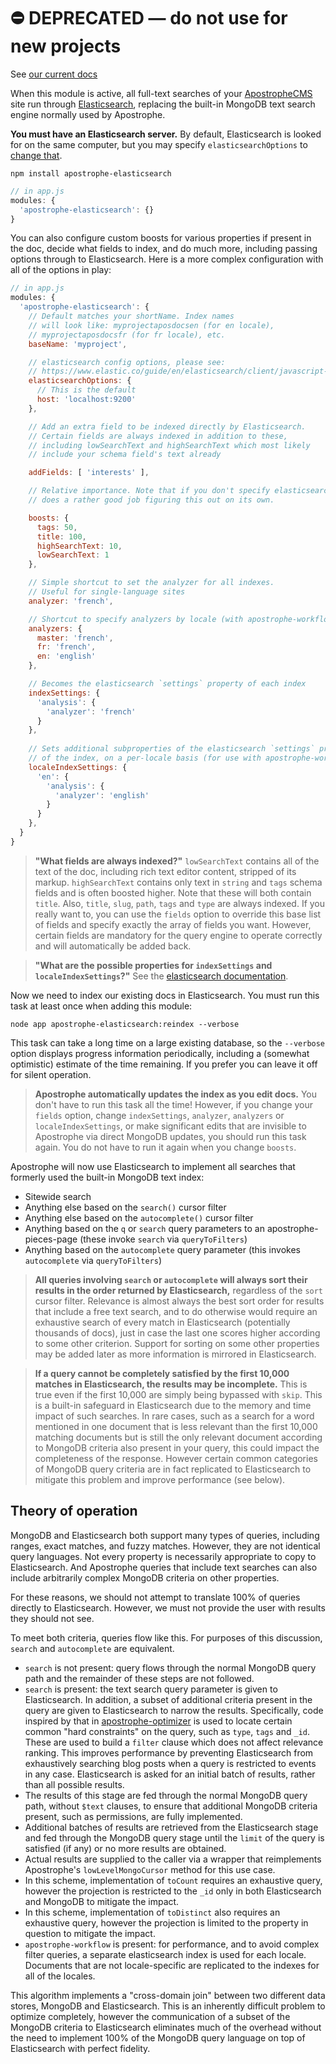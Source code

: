# ⛔️ **DEPRECATED** — do not use for new projects

See [our current docs](https://docs.apostrophecms.org/)

When this module is active, all full-text searches of your [ApostropheCMS](https://apostrophecms.org) site run through [Elasticsearch](https://www.elastic.co/products/elasticsearch), replacing the built-in MongoDB text search engine normally used by Apostrophe.

**You must have an Elasticsearch server.** By default, Elasticsearch is looked for on the same computer, but you may specify `elasticsearchOptions` to [change that](https://www.elastic.co/guide/en/elasticsearch/client/javascript-api/current/configuration.html#config-options).

```
npm install apostrophe-elasticsearch
```

```javascript
// in app.js
modules: {
  'apostrophe-elasticsearch': {}
}
```

You can also configure custom boosts for various properties if present in the doc, decide what fields to index, and do much more, including passing options through to Elasticsearch. Here is a more complex configuration with all of the options in play:

```javascript
// in app.js
modules: {
  'apostrophe-elasticsearch': {
    // Default matches your shortName. Index names
    // will look like: myprojectaposdocsen (for en locale),
    // myprojectaposdocsfr (for fr locale), etc.
    baseName: 'myproject',

    // elasticsearch config options, please see:
    // https://www.elastic.co/guide/en/elasticsearch/client/javascript-api/current/configuration.html#config-options
    elasticsearchOptions: {
      // This is the default
      host: 'localhost:9200'
    },

    // Add an extra field to be indexed directly by Elasticsearch.
    // Certain fields are always indexed in addition to these,
    // including lowSearchText and highSearchText which most likely
    // include your schema field's text already

    addFields: [ 'interests' ],

    // Relative importance. Note that if you don't specify elasticsearch
    // does a rather good job figuring this out on its own.

    boosts: {
      tags: 50,
      title: 100,
      highSearchText: 10,
      lowSearchText: 1
    },

    // Simple shortcut to set the analyzer for all indexes.
    // Useful for single-language sites
    analyzer: 'french',

    // Shortcut to specify analyzers by locale (with apostrophe-workflow)
    analyzers: {
      master: 'french',
      fr: 'french',
      en: 'english'
    },

    // Becomes the elasticsearch `settings` property of each index
    indexSettings: {
      'analysis': {
        'analyzer': 'french'
      }
    },
    
    // Sets additional subproperties of the elasticsearch `settings` property
    // of the index, on a per-locale basis (for use with apostrophe-workflow)
    localeIndexSettings: {
      'en': {
        'analysis': {
          'analyzer': 'english'
        }
      }
    },
  }
}
```

> **"What fields are always indexed?"** `lowSearchText` contains all of the text of the doc, including rich text editor content, stripped of its markup. `highSearchText` contains only text in `string` and `tags` schema fields and is often boosted higher. Note that these will both contain `title`. Also, `title`, `slug`, `path`, `tags` and `type` are always indexed. If you really want to, you can use the `fields` option to override this base list of fields and specify exactly the array of fields you want. However, certain fields are mandatory for the query engine to operate correctly and will automatically be added back.

> **"What are the possible properties for `indexSettings` and `localeIndexSettings`?"** See the [elasticsearch documentation](https://www.elastic.co/guide/en/elasticsearch/reference/current/index-modules.html).

Now we need to index our existing docs in Elasticsearch. You must run this task at least once when adding this module:

```
node app apostrophe-elasticsearch:reindex --verbose
```

This task can take a long time on a large existing database, so the `--verbose` option displays progress information periodically, including a (somewhat optimistic) estimate of the time remaining. If you prefer you can leave it off for silent operation.

> **Apostrophe automatically updates the index as you edit docs.** You don't have to run this task all the time! However, if you change your `fields` option, change `indexSettings`, `analyzer`, `analyzers` or `localeIndexSettings`, or make significant edits that are invisible to Apostrophe via direct MongoDB updates, you should run this task again. You do not have to run it again when you change `boosts`.

Apostrophe will now use Elasticsearch to implement all searches that formerly used the built-in MongoDB text index:

* Sitewide search
* Anything else based on the `search()` cursor filter
* Anything else based on the `autocomplete()`  cursor filter
* Anything based on the `q` or `search` query parameters to an apostrophe-pieces-page (these invoke `search` via `queryToFilters`)
* Anything based on the `autocomplete` query parameter (this invokes `autocomplete` via `queryToFilters`)

> **All queries involving `search` or `autocomplete` will always sort their results in the order returned by Elasticsearch,** regardless of the `sort` cursor filter. Relevance is almost always the best sort order for results that include a free text search, and to do otherwise would require an exhaustive search of every match in Elasticsearch (potentially thousands of docs), just in case the last one scores higher according to some other criterion. Support for sorting on some other properties may be added later as more information is mirrored in Elasticsearch.

> **If a query cannot be completely satisfied by the first 10,000 matches in Elasticsearch, the results may be incomplete.** This is true even if the first 10,000 are simply being bypassed with `skip`. This is a built-in safeguard in Elasticsearch due to the memory and time impact of such searches. In rare cases, such as a search for a word mentioned in one document that is less relevant than the first 10,000 matching documents but is still the only relevant document according to MongoDB criteria also present in your query, this could impact the completeness of the response. However certain common categories of MongoDB query criteria are in fact replicated to Elasticsearch to mitigate this problem and improve performance (see below).

## Theory of operation

MongoDB and Elasticsearch both support many types of queries, including ranges, exact matches, and fuzzy matches. However, they are not identical query languages. Not every property is necessarily appropriate to copy to Elasticsearch. And Apostrophe queries that include text searches can also include arbitrarily complex MongoDB criteria on other properties.

For these reasons, we should not attempt to translate 100% of queries directly to Elasticsearch. However, we must not provide the user with results they should not see.

To meet both criteria, queries flow like this. For purposes of this discussion, `search` and `autocomplete` are equivalent.

* `search` is not present: query flows through the normal MongoDB query path and the remainder of these steps are not followed.
* `search` is present: the text search query parameter is given to Elasticsearch. In addition, a subset of additional criteria present in the query are given to Elasticsearch to narrow the results. Specifically, code inspired by that in [apostrophe-optimizer](https://npmjs.org/package/apostrophe-optimizer) is used to locate certain common "hard constraints" on the query, such as `type`, `tags` and `_id`. These are used to build a `filter` clause which does not affect relevance ranking. This improves performance by preventing Elasticsearch from exhaustively searching blog posts when a query is restricted to events in any case. Elasticsearch is asked for an initial batch of results, rather than all possible results.
* The results of this stage are fed through the normal MongoDB query path, without `$text` clauses, to ensure that additional MongoDB criteria present, such as permissions, are fully implemented.
* Additional batches of results are retrieved from the Elasticsearch stage and fed through the MongoDB query stage until the `limit` of the query is satisfied (if any) or no more results are obtained.
* Actual results are supplied to the caller via a wrapper that reimplements Apostrophe's `lowLevelMongoCursor` method for this use case.
* In this scheme, implementation of `toCount` requires an exhaustive query, however the projection is restricted to the `_id` only in both Elasticsearch and MongoDB to mitigate the impact.
* In this scheme, implementation of `toDistinct` also requires an exhaustive query, however the projection is limited to the property in question to mitigate the impact.
* `apostrophe-workflow` is present: for performance, and to avoid complex filter queries, a separate elasticsearch index is used for each locale. Documents that are not locale-specific are replicated to the indexes for all of the locales. 

This algorithm implements a "cross-domain join" between two different data stores, MongoDB and Elasticsearch. This is an inherently difficult problem to optimize completely, however the communication of a subset of the MongoDB criteria to Elasticsearch eliminates much of the overhead without the need to implement 100% of the MongoDB query language on top of Elasticsearch with perfect fidelity.
